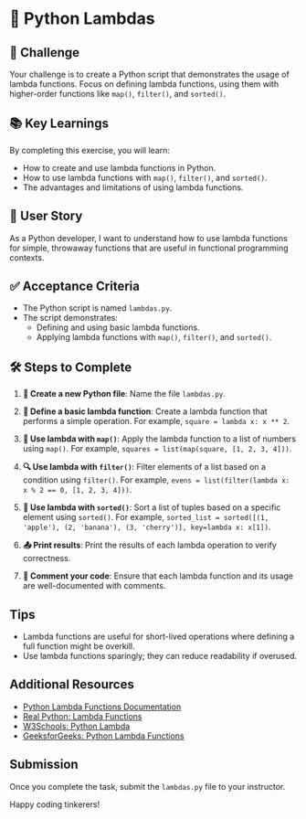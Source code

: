 # 🐍 Python Lambdas

## 🎯 Challenge

Your challenge is to create a Python script that demonstrates the usage of lambda functions. Focus on defining lambda functions, using them with higher-order functions like `map()`, `filter()`, and `sorted()`.

## 📚 Key Learnings

By completing this exercise, you will learn:

- How to create and use lambda functions in Python.
- How to use lambda functions with `map()`, `filter()`, and `sorted()`.
- The advantages and limitations of using lambda functions.

## 👤 User Story

As a Python developer, I want to understand how to use lambda functions for simple, throwaway functions that are useful in functional programming contexts.

## ✅ Acceptance Criteria

- The Python script is named `lambdas.py`.
- The script demonstrates:
  - Defining and using basic lambda functions.
  - Applying lambda functions with `map()`, `filter()`, and `sorted()`.

## 🛠️ Steps to Complete

1. **📁 Create a new Python file**: Name the file `lambdas.py`.

2. **📝 Define a basic lambda function**: Create a lambda function that performs a simple operation. For example, `square = lambda x: x ** 2`.

3. **🔄 Use lambda with `map()`**: Apply the lambda function to a list of numbers using `map()`. For example, `squares = list(map(square, [1, 2, 3, 4]))`.

4. **🔍 Use lambda with `filter()`**: Filter elements of a list based on a condition using `filter()`. For example, `evens = list(filter(lambda x: x % 2 == 0, [1, 2, 3, 4]))`.

5. **🔧 Use lambda with `sorted()`**: Sort a list of tuples based on a specific element using `sorted()`. For example, `sorted_list = sorted([(1, 'apple'), (2, 'banana'), (3, 'cherry')], key=lambda x: x[1])`.

6. **📤 Print results**: Print the results of each lambda operation to verify correctness.

7. **💬 Comment your code**: Ensure that each lambda function and its usage are well-documented with comments.

## Tips

- Lambda functions are useful for short-lived operations where defining a full function might be overkill.
- Use lambda functions sparingly; they can reduce readability if overused.

## Additional Resources

- [Python Lambda Functions Documentation](https://docs.python.org/3/tutorial/controlflow.html#lambda-expressions)
- [Real Python: Lambda Functions](https://realpython.com/python-lambda/)
- [W3Schools: Python Lambda](https://www.w3schools.com/python/python_lambda.asp)
- [GeeksforGeeks: Python Lambda Functions](https://www.geeksforgeeks.org/python-lambda-anonymous-function/)

## Submission

Once you complete the task, submit the `lambdas.py` file to your instructor.

Happy coding tinkerers!